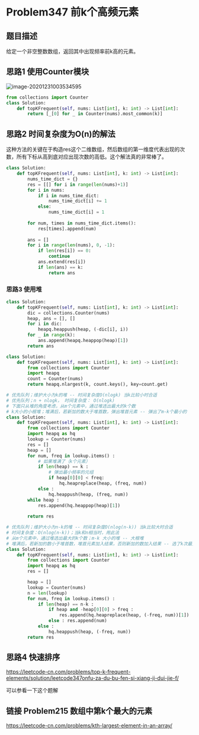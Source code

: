 # Problem347 前k个高频元素

## 题目描述

给定一个非空整数数组，返回其中出现频率前k高的元素。

## 思路1 使用Counter模块

![image-20201231003534595](C:\Users\初泽良\AppData\Roaming\Typora\typora-user-images\image-20201231003534595.png)

```python
from collections import Counter
class Solution:
    def topKFrequent(self, nums: List[int], k: int) -> List[int]:
        return [_[0] for _ in Counter(nums).most_common(k)]
```

## 思路2 时间复杂度为O(n)的解法

这种方法的关键在于构造res这个二维数组，然后数组的第一维度代表出现的次数，所有下标从高到底对应出现次数的高低。这个解法真的非常棒了。

```python
class Solution:
    def topKFrequent(self, nums: List[int], k: int) -> List[int]:
        nums_time_dict = {}
        res = [[] for i in range(len(nums)+1)]
        for i in nums:
            if i in nums_time_dict:
                nums_time_dict[i] += 1
            else:
                nums_time_dict[i] = 1
        
        for num, times in nums_time_dict.items():
            res[times].append(num)
        
        ans = []
        for i in range(len(nums), 0, -1):
            if len(res[i]) == 0:
                continue
            ans.extend(res[i])
            if len(ans) == k:
                return ans
```

### 思路3 使用堆

```python
class Solution:
    def topKFrequent(self, nums: List[int], k: int) -> List[int]:
        dic = collections.Counter(nums)
        heap, ans = [], []
        for i in dic:
            heapq.heappush(heap, (-dic[i], i))
        for _ in range(k):
            ans.append(heapq.heappop(heap)[1])
        return ans
```

```python
class Solution:
    def topKFrequent(self, nums: List[int], k: int) -> List[int]:
        from collections import Counter
        import heapq
        count = Counter(nums)   
        return heapq.nlargest(k, count.keys(), key=count.get)
```

```python
# 优先队列；维护大小为k的堆 -- 时间复杂度O(nlogk) 当k比较小时合适
# 优先队列；n + nlogk， 时间复杂度： O(nlogk)
# 下面只从堆的角度考虑，从m个元素中，通过堆选出最大的k个数
# k大小的小根堆；堆满后，若新加的数大于堆首数，弹出堆首元素 -- 弹出了m-k个最小的
class Solution:
    def topKFrequent(self, nums: List[int], k: int) -> List[int]:
        from collections import Counter
        import heapq as hq
        lookup = Counter(nums)
        res = []
        heap = []
        for num, freq in lookup.items() :
            # 如果堆满了（k个元素）
            if len(heap) == k :
                # 弹出最小频率的元组
                if heap[0][0] < freq:
                    hq.heapreplace(heap, (freq, num))
            else : 
                hq.heappush(heap, (freq, num))
        while heap :
            res.append(hq.heappop(heap)[1])
        
        return res
```

```python
# 优先队列；维护大小为n-k的堆 -- 时间复杂度O(nlog(n-k)) 当k比较大时合适
# 时间复杂度：O(nlog(n-k))；当k和n相当时，用此法
# 从m个元素中，通过堆选出最大的k个数；m-k 大小的堆 -- 大根堆
# 堆满后，若新加的数小于堆首数，堆首元素加入结果，否则新加的数加入结果 -- 选了k次最大的
class Solution:
    def topKFrequent(self, nums: List[int], k: int) -> List[int]:
        from collections import Counter
        import heapq as hq
        res = []

        heap = []
        lookup = Counter(nums)
        n = len(lookup)
        for num, freq in lookup.items() :
            if len(heap) == n-k :
                if heap and -heap[0][0] > freq :
                    res.append(hq.heapreplace(heap, (-freq, num))[1])
                else : res.append(num)
            else :
                hq.heappush(heap, (-freq, num))
        return res
```

## 思路4 快速排序

https://leetcode-cn.com/problems/top-k-frequent-elements/solution/leetcode347onfu-za-du-bu-fen-si-xiang-ji-dui-jie-f/

可以参看一下这个题解

## 链接 Problem215 数组中第k个最大的元素

https://leetcode-cn.com/problems/kth-largest-element-in-an-array/